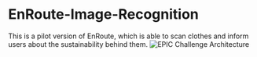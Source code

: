 # EnRoute-Image-Recognition

This is a pilot version of EnRoute, which is able to scan clothes and inform users about the sustainability behind them.
![EPIC Challenge Architecture](https://github.com/Angelaangie-ai/EnRoute-Image-Recognition/assets/64707998/9179611a-10f1-4cf9-9e8e-ef42338de9d6)
